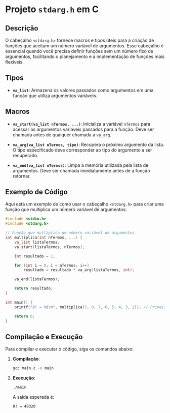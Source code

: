 # Projeto `stdarg.h` em C

## Descrição

O cabeçalho `<stdarg.h>` fornece macros e tipos úteis para a criação de funções que aceitam um número variável de argumentos. Esse cabeçalho é essencial quando você precisa definir funções sem um número fixo de argumentos, facilitando o planejamento e a implementação de funções mais flexíveis.

## Tipos

- **`va_list`**: Armazena os valores passados como argumentos em uma função que utiliza argumentos variáveis.

## Macros

- **`va_start(va_list nTermos, ...)`**: Inicializa a variável `nTermos` para acessar os argumentos variáveis passados para a função. Deve ser chamada antes de qualquer chamada a `va_arg`.

- **`va_arg(va_list nTermos, tipo)`**: Recupera o próximo argumento da lista. O tipo especificado deve corresponder ao tipo do argumento a ser recuperado.

- **`va_end(va_list nTermos)`**: Limpa a memória utilizada pela lista de argumentos. Deve ser chamada imediatamente antes de a função retornar.

## Exemplo de Código

Aqui está um exemplo de como usar o cabeçalho `<stdarg.h>` para criar uma função que multiplica um número variável de argumentos:

```c
#include <stdio.h>
#include <stdarg.h>

// Função que multiplica um número variável de argumentos
int multiplica(int nTermos, ...) {
    va_list listaTermos;
    va_start(listaTermos, nTermos);

    int resultado = 1;

    for (int i = 0; i < nTermos; i++)
        resultado = resultado * va_arg(listaTermos, int);

    va_end(listaTermos);

    return resultado;
}

int main() {
    printf("8! = %d\n", multiplica(7, 8, 7, 6, 5, 4, 3, 2)); // Primeiro 7 eh o numero de termos

    return 0;
}
```

## Compilação e Execução

Para compilar e executar o código, siga os comandos abaixo:

1. **Compilação**:

   ```bash
   gcc main.c -o main
   ```

2. **Execução**:

   ```bash
   ./main
   ```

   A saída esperada é:

   ```
   8! = 40320
   ```
